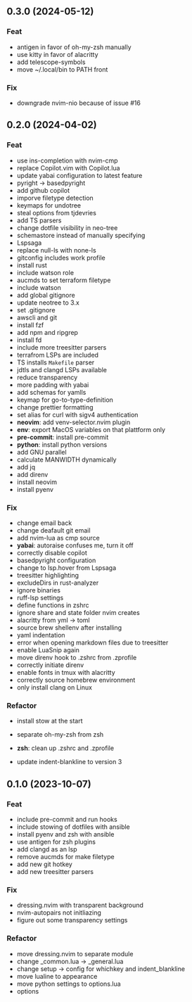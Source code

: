 ## 0.3.0 (2024-05-12)

### Feat

- antigen in favor of oh-my-zsh manually
- use kitty in favor of alacritty
- add telescope-symbols
- move ~/.local/bin to PATH front

### Fix

- downgrade nvim-nio because of issue #16

## 0.2.0 (2024-04-02)

### Feat

- use ins-completion with nvim-cmp
- replace Copilot.vim with Copilot.lua
- update yabai configuration to latest feature
- pyright -> basedpyright
- add github copilot
- imporve filetype detection
- keymaps for undotree
- steal options from tjdevries
- add TS parsers
- change dotfile visibility in neo-tree
- schemastore instead of manually specifying
- Lspsaga
- replace null-ls with none-ls
- gitconfig includes work profile
- install rust
- include watson role
- aucmds to set terraform filetype
- include watson
- add global gitignore
- update neotree to 3.x
- set .gitignore
- awscli and git
- install fzf
- add npm and ripgrep
- install fd
- include more treesitter parsers
- terrafrom LSPs are included
- TS installs `Makefile` parser
- jdtls and clangd LSPs available
- reduce transparency
- more padding with yabai
- add schemas for yamlls
- keymap for go-to-type-definition
- change prettier formatting
- set alias for curl with sigv4 authentication
- **neovim**: add venv-selector.nvim plugin
- **env**: export MacOS variables on that plattform only
- **pre-commit**: install pre-commit
- **python**: install python versions
- add GNU parallel
- calculate MANWIDTH dynamically
- add jq
- add direnv
- install neovim
- install pyenv

### Fix

- change email back
- change deafault git email
- add nvim-lua as cmp source
- **yabai**: autoraise confuses me, turn it off
- correctly disable copilot
- basedpyright configuration
- change to lsp.hover from Lspsaga
- treesitter highlighting
- excludeDirs in rust-analyzer
- ignore binaries
- ruff-lsp settings
- define functions in zshrc
- ignore share and state folder nvim creates
- alacritty from yml -> toml
- source brew shellenv after installing
- yaml indentation
- error when opening markdown files due to treesitter
- enable LuaSnip again
- move direnv hook to .zshrc from .zprofile
- correctly initiate direnv
- enable fonts in tmux with alacritty
- correctly source homebrew environment
- only install clang on Linux

### Refactor

- install stow at the start
- separate oh-my-zsh from zsh
- **zsh**: clean up .zshrc and .zprofile


- update indent-blankline to version 3

## 0.1.0 (2023-10-07)

### Feat

- include pre-commit and run hooks
- include stowing of dotfiles with ansible
- install pyenv and zsh with ansible
- use antigen for zsh plugins
- add clangd as an lsp
- remove aucmds for make filetype
- add new git hotkey
- add new treesitter parsers

### Fix

- dressing.nvim with transparent background
- nvim-autopairs not initliazing
- figure out some transparency settings

### Refactor

- move dressing.nvim to separate module
- change _common.lua -> _general.lua
- change setup -> config for whichkey and indent_blankline
- move lualine to appearance
- move python settings to options.lua
- options
